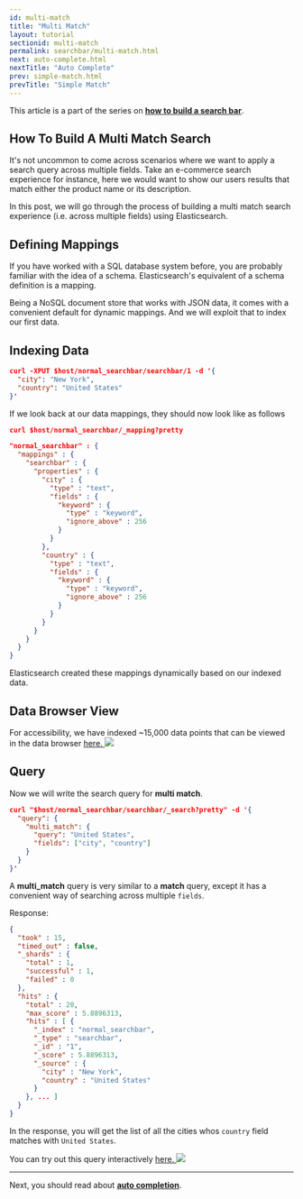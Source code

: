 ```yaml
---
id: multi-match
title: "Multi Match"
layout: tutorial
sectionid: multi-match
permalink: searchbar/multi-match.html
next: auto-complete.html
nextTitle: "Auto Complete"
prev: simple-match.html
prevTitle: "Simple Match"
---
```


This article is a part of the series on [**how to build a search bar**](https://appbaseio.gitbooks.io/esc/content/searchbar/introduction.html).

## How To Build A Multi Match Search

It's not uncommon to come across scenarios where we want to apply a search query across multiple fields. Take an e-commerce search experience for instance, here we would want to show our users results that match either the product name or its description.

In this post, we will go through the process of building a multi match search experience (i.e. across multiple fields) using Elasticsearch.


## Defining Mappings

If you have worked with a SQL database system before, you are probably familiar with the idea of a schema. Elasticsearch's equivalent of a schema definition is a mapping.

Being a NoSQL document store that works with JSON data, it comes with a convenient default for dynamic mappings. And we will exploit that to index our first data.

## Indexing Data

```json
curl -XPUT $host/normal_searchbar/searchbar/1 -d '{
  "city": "New York",
  "country": "United States"
}'
```

If we look back at our data mappings, they should now look like as follows

```json
curl $host/normal_searchbar/_mapping?pretty
```

```json
"normal_searchbar" : {
  "mappings" : {
    "searchbar" : {
      "properties" : {
        "city" : {
          "type" : "text",
          "fields" : {
            "keyword" : {
              "type" : "keyword",
              "ignore_above" : 256
            }
          }
        },
        "country" : {
          "type" : "text",
          "fields" : {
            "keyword" : {
              "type" : "keyword",
              "ignore_above" : 256
            }
          }
        }
      }
    }
  }
}
```

Elasticsearch created these mappings dynamically based on our indexed data.

## Data Browser View

For accessibility, we have indexed ~15,000 data points that can be viewed in the data browser [here. ![](https://i.imgur.com/rHOEixS.png)](https://opensource.appbase.io/dejavu/live/#?input_state=XQAAAAKUAQAAAAAAAAA9iIqnY-B2BnTZGEQz6wkFslF8ZMg7A6kGLFGPADbJVmb5ysVqinQQuiFLkb4deUgCDkj3Ca7c1o_y8XA0-MkniaJtriPLcO0sOs-he9RgZSsY1-Dj7M1oUHcSMXEdlL__k05smSCpzBnTIbIxXMyoFoHyy8Z_g-Ku8eQnTdZF4_hjSV7EdPDTy97DMkG9PlZFBp_bLIhTq50OaXXwxPtBuMRIcPoLj3jT4xckRg5gb7pSiw9fFAJoH5HAeiXsya9za62wB2R_mv16L4HlA_xHvdGfdp0418nmqFUmW6PphBtnkRfvGlb2yeCvcT6ZS5VZTHbbm30EuT94MJLydUHyurtrtMNZaLDIZ8fEM2COgl1-0zP_-F7ACg&editable=false)

## Query

Now we will write the search query for **multi match**.

```json
curl "$host/normal_searchbar/searchbar/_search?pretty" -d '{
  "query": {
    "multi_match": {
      "query": "United States",
      "fields": ["city", "country"]
    }
  }
}'
```

A **multi_match** query is very similar to a **match** query, except it has a convenient way of searching across multiple `fields`.

Response:
```json
{
  "took" : 15,
  "timed_out" : false,
  "_shards" : {
    "total" : 1,
    "successful" : 1,
    "failed" : 0
  },
  "hits" : {
    "total" : 20,
    "max_score" : 5.8896313,
    "hits" : [ {
      "_index" : "normal_searchbar",
      "_type" : "searchbar",
      "_id" : "1",
      "_score" : 5.8896313,
      "_source" : {
        "city" : "New York",
        "country" : "United States"
      }
    }, ... ]
  }
}
```

In the response, you will get the list of all the cities whos `country` field matches with `United States`.

You can try out this query interactively [here. ![](https://i.imgur.com/Z4Vt76n.png)](https://opensource.appbase.io/mirage/#?input_state=XQAAAAK0BQAAAAAAAAA9iIhnNAWbsswtYjeQNZkpzQK4_mOzUeDpWmIMRwpW8tLJEeyKCwoHzPOkL9M0KdbHLZtMVPxIPMlh7YYAQinNjBTPX006UGzGERYNqNYjacxklVFkEoKyx2zaubRUqhqxScMG9gD-h7bDyj7ZQ6VU2Kj2rkJ1mds7BRVYkDfAHTEbtNa5GW20cp1fus1prbJbNXISvUEQNnPsDOsiH93N8mrqk4ZUuFt9U-a6lycH_ep550RD_dqNp8O-_A9qC47n_yrU_BAyybWtYEqbqRubgwH5baTC-QSqOaNVNANksc4-2BgClNbtmRec6DIggUIQApnQW6Ka43GNQq1VJspFdL6BLifAI_I-zupa4IFDLS-eq3oykTMVHE9e6IrKvHb6vbhP8saKnhS2CQ_qXkx0ckZvsg4eCPzeCWx35T2MqDCqRc_8schvvRofTxHNCKHQ4ziO5mson_yplVSlGqxmKIc3ZjYBcBkOWNDwGomNYQzguPGCc0pV8IBHXRIUZBhplz_Fg146eLXsFr7__5mfaXglRnlw8k8SEgxCXeQRDByqHthvrhtqHBxwQLZcDckQuuwOc-DvMrqUauiIvXXmpg2s62fIQHu7PeB63NkcE_elwz5DoAqJwgtnm9GSN_cgn7UJLTscZO85i41qOLF0pCCCmeqp38E9Ich-tipAfgkk5wLmKaEuhNn_8PccSA)

---

Next, you should read about [**auto completion**](https://appbaseio.gitbooks.io/esc/content/searchbar/auto-complete.html).
